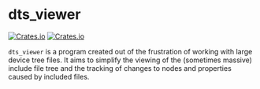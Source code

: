 # dts_viewer

[![Crates.io](https://img.shields.io/crates/v/dts_viewer.svg)](https://crates.io/crates/dts_viewer) [![Crates.io](https://img.shields.io/crates/v/device_tree_source.svg)](https://crates.io/crates/device_tree_source)

`dts_viewer` is a program created out of the frustration of working with large device tree files. It aims to simplify the viewing of the (sometimes massive) include file tree and the tracking of changes to nodes and properties caused by included files.
